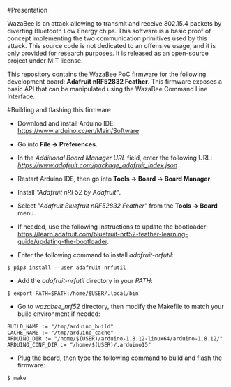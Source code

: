#Presentation

WazaBee is an attack allowing to transmit and receive 802.15.4 packets by diverting Bluetooth Low Energy chips. This software is a basic proof of concept implementing the two communication primitives used by this attack. This source code is not dedicated to an offensive usage, and it is only provided for research purposes. It is released as an open-source project under MIT license.

This repository contains the WazaBee PoC firmware for the following development board: **Adafruit nRF52832 Feather**. This firmware exposes a basic API that can be manipulated using the WazaBee Command Line Interface.

#Building and flashing this firmware

* Download and install Arduino IDE: <https://www.arduino.cc/en/Main/Software>

* Go into **File -> Preferences**.

* In the *Additional Board Manager URL* field, enter the following URL: *https://www.adafruit.com/package_adafruit_index.json*

* Restart Arduino IDE, then go into **Tools -> Board -> Board Manager**.

* Install *"Adafruit nRF52 by Adafruit"*.

* Select *"Adafruit Bluefruit nRF52832 Feather"* from the **Tools -> Board** menu.

* If needed, use the following instructions to update the bootloader: <https://learn.adafruit.com/bluefruit-nrf52-feather-learning-guide/updating-the-bootloader>.

* Enter the following command to install *adafruit-nrfutil*:
```
$ pip3 install --user adafruit-nrfutil
```

* Add the *adafruit-nrfutil* directory in your *PATH*:
```
$ export PATH=$PATH:/home/$USER/.local/bin 
```

* Go to *wazabee_nrf52* directory, then modify the Makefile to match your build environment if needed:
```
BUILD_NAME := "/tmp/arduino_build"
CACHE_NAME := "/tmp/arduino_cache"
ARDUINO_DIR := "/home/$(USER)/arduino-1.8.12-linux64/arduino-1.8.12/"
ARDUINO_CONF_DIR := "/home/$(USER)/.arduino15"
```

* Plug the board, then type the following command to build and flash the firmware:
```
$ make
```
